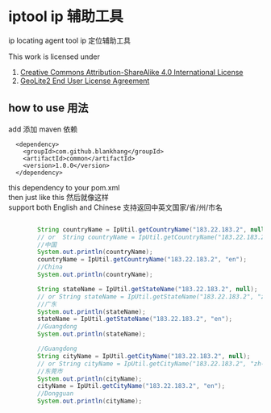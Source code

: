 # iptool ip 辅助工具
ip locating agent tool ip 定位辅助工具

This work is licensed under  
1. [Creative Commons Attribution-ShareAlike 4.0 International License](https://creativecommons.org/licenses/by-sa/4.0/)  
2. [GeoLite2 End User License Agreement](https://www.maxmind.com/en/geolite2/eula)

## how to use 用法
add 添加 maven 依赖
```shell script
  <dependency>
    <groupId>com.github.blankhang</groupId>
    <artifactId>common</artifactId>
    <version>1.0.0</version>
  </dependency>
```
this dependency to your pom.xml  
then just like this 然后就像这样  
support both English and Chinese 支持返回中英文国家/省/州/市名

```java

        String countryName = IpUtil.getCountryName("183.22.183.2", null);
        // or  String countryName = IpUtil.getCountryName("183.22.183.2", "zh-CN");
        //中国
        System.out.println(countryName);
        countryName = IpUtil.getCountryName("183.22.183.2", "en");
        //China
        System.out.println(countryName);

        String stateName = IpUtil.getStateName("183.22.183.2", null);
        // or String stateName = IpUtil.getStateName("183.22.183.2", "zh-CN");
        //广东
        System.out.println(stateName);
        stateName = IpUtil.getStateName("183.22.183.2", "en");
        //Guangdong
        System.out.println(stateName);

        //Guangdong
        String cityName = IpUtil.getCityName("183.22.183.2", null);
        // or String cityName = IpUtil.getCityName("183.22.183.2", "zh-CN");
        //东莞市
        System.out.println(cityName);
        cityName = IpUtil.getCityName("183.22.183.2", "en");
        //Dongguan
        System.out.println(cityName);
```
